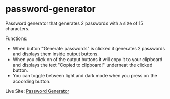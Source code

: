 # password-generator

Password generator that generates 2 passwords with a size of 15 characters. 

Functions:
- When button "Generate passwords" is clicked it generates 2 passwords and displays them inside output buttons. 
- When you click on of the output buttons it will copy it to your clipboard and displays the text "Copied to clipboard!" underneat the clicked button. 
- You can toggle between light and dark mode when you press on the according button. 

Live Site:
[Password Generator](https://marijedb.github.io/password-generator/)
